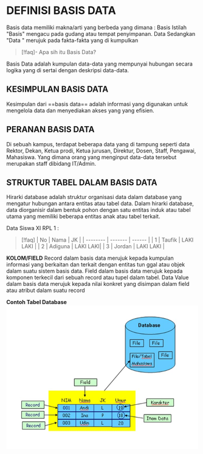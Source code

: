 # DEFINISI BASIS DATA
Basis data memiliki makna/arti yang berbeda yang dimana :
Basis Istilah "Basis" mengacu pada gudang atau tempat penyimpanan.
Data Sedangkan "Data " merujuk pada fakta-fakta yang di kumpulkan
>[!faq]- Apa sih itu Basis Data?

Basis Data adalah kumpulan data-data yang mempunyai hubungan secara logika yang di sertai dengan deskripsi data-data.

## KESIMPULAN BASIS DATA
Kesimpulan dari ==basis data== adalah informasi yang digunakan untuk mengelola data dan menyediakan akses yang yang efisien.

## PERANAN BASIS DATA
Di sebuah kampus, terdapat beberapa data yang di tampung seperti data Rektor, Dekan, Ketua prodi, Ketua jurusan, Direktur, Dosen, Staff, Pengawai, Mahasiswa. Yang dimana orang yang menginput data-data tersebut merupakan staff dibidang IT/Admin.

## STRUKTUR TABEL DALAM BASIS DATA
Hirarki database adalah struktur organisasi data dalam database yang mengatur hubungan antara entitas atau tabel data. Dalam hirarki database, data diorganisir dalam bentuk pohon dengan satu entitas induk atau tabel utama yang memiliki beberapa entitas anak atau tabel terkait.

Data Siswa XI RPL 1 :
>[!faq] | No | Nama    | JK  |
| -------- | ------- | ------ |
| 1       | Taufik  | LAKI LAKI |
| 2       | Adiguna | LAKI LAKI|
| 3       | Jordan  | LAKI LAKI |


**KOLOM/FIELD**
Record dalam basis data merujuk kepada kumpulan informasi yang berkaitan dan terkait dengan entitas tun ggal atau objek dalam suatu sistem basis data.
Field dalam basis data merujuk kepada komponen terkecil dari sebuah record atau tupel dalam tabel.
Data Value dalam basis data merujuk kepada nilai konkret yang disimpan dalam field atau atribut dalam suatu record

**Contoh Tabel Database**
![Contoh](Asset/IMG-1.jpg)